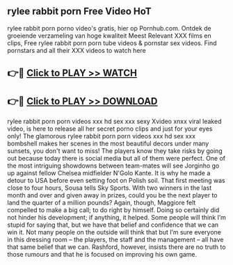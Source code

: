 ## rylee rabbit porn Free Video HoT 

rylee rabbit porn porno video's gratis, hier op Pornhub.com. Ontdek de groeiende verzameling van hoge kwaliteit Meest Relevant XXX films en clips,
Free rylee rabbit porn porn tube videos & pornstar sex videos. Find pornstars and all their XXX videos to watch here


## 👉🔴 [Click to PLAY >> WATCH](http://us.freeplayer.one?title=rylee_rabbit_porn&ref=16D)

## 👉🔴 [Click to PLAY >> DOWNLOAD](http://us.freeplayer.one?title=rylee_rabbit_porn&ref=16D)


rylee rabbit porn porn videos xxx hd sex xxx sexy Xvideo xnxx viral leaked video, is here to release all her secret porno clips and just for your eyes only! The glamorous rylee rabbit porn porn videos xxx hd sex xxx bombshell makes her scenes in the most beautiful decors under many sunsets, you don't want to miss! The players know they take risks by going out because today there is social media but all of them were perfect. One of the most intriguing showdowns between team-mates will see Jorginho go up against fellow Chelsea midfielder N'Golo Kante. It is why he made a detour to USA before even setting foot on Polish soil. That first meeting was close to four hours, Sousa tells Sky Sports. With two winners in the last month and over and given away in prizes, could you be the next player to land the quarter of a million pounds? Again, though, Maggiore felt compelled to make a big call; to do right by himself. Doing so certainly did not hinder his development; if anything, it helped. Some people will think I’m stupid for saying that, but we have that belief and confidence that we can win it. Not many people on the outside will think that but I’m sure everyone in this dressing room – the players, the staff and the management – all have that same belief that we can. Rashford, however, insists there are no truth to those rumours and that he is focused on improving his own game.